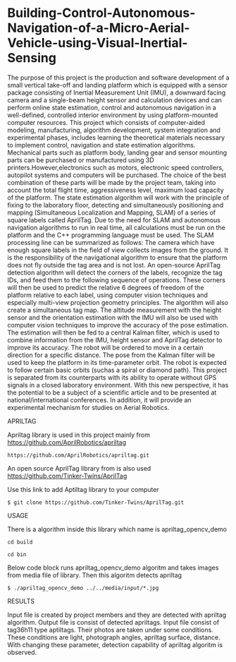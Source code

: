 # Building-Control-Autonomous-Navigation-of-a-Micro-Aerial-Vehicle-using-Visual-Inertial-Sensing

The purpose of this project is the production and software development of a small vertical take-off and landing platform which is equipped with a sensor package consisting of Inertial Measurement Unit (IMU), a downward facing camera and a single-beam height sensor and calculation devices and can perform online state estimation, control and autonomous navigation in a well-defined, controlled interior environment by using platform-mounted computer resources. This project which consists of computer-aided modeling, manufacturing, algorithm development, system integration and experimental phases, includes learning the theoretical materials necessary to implement control, navigation and state estimation algorithms. Mechanical parts such as platform body, landing gear and sensor mounting parts can be purchased or manufactured using 3D printers.However,electronics such as motors, electronic speed controllers, autopilot systems and computers will be purchased. The choice of the best combination of these parts will be made by the project team, taking into account the total flight time, aggressiveness level, maximum load capacity of the platform. The state estimation algorithm will work with the principle of fixing to the laboratory floor, detecting and simultaneously positioning and mapping (Simultaneous Localization and Mapping, SLAM) of a series of square labels called AprilTag. Due to the need for SLAM and autonomous navigation algorithms to run in real time, all calculations must be run on the platform and the C++ programming language must be used. The SLAM processing line can be summarized as follows: The camera which have enough square labels in the field of view collects images from the ground. It is the responsibility of the navigational algorithm to ensure that the platform does not fly outside the tag area and is not lost. An open-source AprilTag detection algorithm will detect the corners of the labels, recognize the tag IDs, and feed them to the following sequence of operations. These corners will then be used to predict the relative 6 degrees of freedom of the platform relative to each label, using computer vision techniques and especially multi-view projection geometry principles. The algorithm will also create a simultaneous tag map. The altitude measurement with the height sensor and the orientation estimation with the IMU will also be used with computer vision techniques to improve the accuracy of the pose estimation. The estimation will then be fed to a central Kalman filter, which is used to combine information from the IMU, height sensor and AprilTag detector to improve its accuracy. The robot will be ordered to move in a certain direction for a specific distance. The pose from the Kalman filter will be used to keep the platform in its time-parameter orbit. The robot is expected to follow certain basic orbits (suchas a spiral or diamond path). This project is separated from its counterparts with its ability to operate without GPS signals in a closed laboratory environment. With this new perspective, it has the potential to be a subject of a scientific article and to be presented at national/international conferences. In addition, it will provide an experimental mechanism for studies on Aerial Robotics.

APRILTAG

Apriltag library is used in this project mainly from https://github.com/AprilRobotics/apriltag

```https://github.com/AprilRobotics/apriltag.git```

An open source AprilTag library from is also used https://github.com/Tinker-Twins/AprilTag

Use this link to add Aptiltag library to your computer

```$ git clone https://github.com/Tinker-Twins/AprilTag.git```

USAGE

There is a algorithm inside this library which name is apriltag_opencv_demo

```cd build``` 

```cd bin```

Below code block runs apriltag_opencv_demo algoritm and takes images from media file of library. Then this algoritm detects apriltag 

```$ ./apriltag_opencv_demo ../../media/input/*.jpg```

RESULTS

Input file is created by project members and they are detected with apriltag algorithm. Output file is consist of detected apriltags. Input file consist of tag36h11 type aptiltags. Their photos are taken under some conditions. These conditions are light, photograph angles, apriltag surface, distance. With changing these parameter, detection capability of apriltag algoritm is observed.



